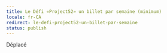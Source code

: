 ```yaml
---
title: Le Défi «Project52» un billet par semaine (minimum)
locale: fr-CA
redirect: le-defi-project52-un-billet-par-semaine
status: publish
---
```


<NuxtLink to="/blog/2010/01/le-defi-project52-un-billet-par-semaine">Déplacé</NuxtLink>

